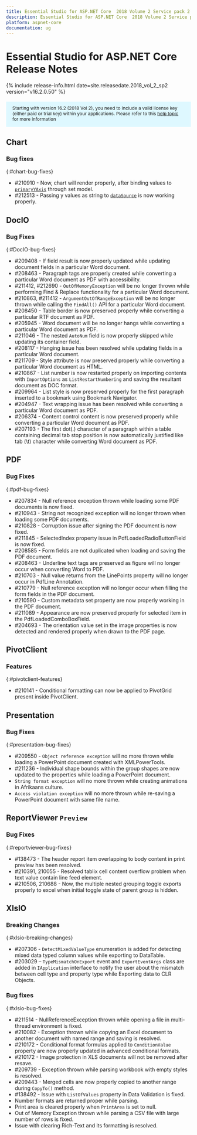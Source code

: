 ```yaml
---
title: Essential Studio for ASP.NET Core  2018 Volume 2 Service pack 2 Release Notes
description: Essential Studio for ASP.NET Core  2018 Volume 2 Service pack 2 Release Notes
platform: aspnet-core
documentation: ug
---
```


# Essential Studio for ASP.NET Core Release Notes

{% include release-info.html date=site.releasedate.2018_vol_2_sp2  version="v16.2.0.50" %} 

<style>
#license {
    font-size: .88em!important;
margin-top: 1.5em;     margin-bottom: 1.5em;
    background-color: #def8ff;
    padding: 10px 17px 14px;
}
</style>

<div id="license">
Starting with version 16.2 (2018 Vol 2), you need to include a valid license key (either paid or trial key) within your applications. 
Please refer to this <a href="/common/essential-studio/licensing/license-key">help topic</a> for more information 
</div>






## Chart

### Bug fixes
{:#chart-bug-fixes}

* \#210910 - Now, chart will render properly, after binding values to [`primaryYAxis`](https://help.syncfusion.com/api/js/ejchart#members:primaryyaxis) through set model.
* \#212513 - Passing y values as string to [`dataSource`](https://help.syncfusion.com/api/js/ejchart#members:series-datasource) is now working properly.
## DocIO

### Bug Fixes
{:#DocIO-bug-fixes}

* \#209408 - If field result is now properly updated while updating document fields in a particular Word document.
* \#208463 - Paragraph tags are properly created while converting a particular Word document as PDF with accessibility.
* \#211412, \#212690 - `OutOfMemoryException` will be no longer thrown while performing Find & Replace functionality for a particular Word document.
* \#210863, \#211412 - `ArgumentOutOfRangeException` will be no longer thrown while calling the `FindAll()` API for a particular Word document.
* \#208450 - Table border is now preserved properly while converting a particular RTF document as PDF.
* \#205945 - Word document will be no longer hangs while converting a particular Word document as PDF.
* \#211046 - The nested `AutoNum` field is now properly skipped while updating its container field.
* \#208117 - Hanging issue has been resolved while updating fields in a particular Word document.
* \#211709 - Style attribute is now preserved properly while converting a particular Word document as HTML.
* \#210867 - List number is now restarted properly on importing contents with `ImportOptions` as `ListRestartNumbering` and saving the resultant document as DOC format.
* \#209964 - List style is now preserved properly for the first paragraph inserted to a bookmark using Bookmark Navigator.
* \#204947 - Text wrapping issue has been resolved while converting a particular Word document as PDF.
* \#206374 - Content control content is now preserved properly while converting a particular Word document as PDF.
* \#207193 - The first dot(.) character of a paragraph within a table containing decimal tab stop position is now automatically justified like tab (\t) character while converting Word document as PDF.
## PDF

### Bug Fixes
{:#pdf-bug-fixes} 

*	\#207834 - Null reference exception thrown while loading some PDF documents is now fixed.
*	\#210943 - String not recognized exception will no longer thrown when loading some PDF documents.
*	\#210828 - Corruption issue after signing the PDF document is now fixed.
*	\#211845 - SelectedIndex property issue in PdfLoadedRadioButtonField is now fixed.
*	\#208585 - Form fields are not duplicated when loading and saving the PDF document.
*	\#208463 - Underline text tags are preserved as figure will no longer occur when converting Word to PDF.
*	\#210703 - Null value returns from the LinePoints property will no longer occur in PdfLine Annotation.
*	\#210779 - Null reference exception will no longer occur when filling the form fields in the PDF document.
*	\#210590 - Custom metadata set property are now properly working in the PDF document.
*	\#211089 - Appearance are now preserved properly for selected item in the PdfLoadedComboBoxField.
*   \#204693 - The orientation value set in the image properties is now detected and rendered properly when drawn to the PDF page.






## PivotClient

### Features

{:#pivotclient-features}

* \#210141 - Conditional formatting can now be applied to PivotGrid present inside PivotClient.

## Presentation

### Bug Fixes
{:#presentation-bug-fixes}
* \#209550 - `Object reference exception` will no more thrown while loading a PowerPoint document created with XMLPowerTools.
* \#211236 - Individual shape bounds within the group shapes are now updated to the properties while loading a PowerPoint document.
* `String format exception` will no more thrown while creating animations in Afrikaans culture.
* `Access violation exception` will no more thrown while re-saving a PowerPoint document with same file name.
## ReportViewer `Preview`

### Bug Fixes
{:#reportviewer-bug-fixes}

* \#138473 - The header report item overlapping to body content in print preview has been resolved.
* \#210391, 210055 - Resolved tablix cell content overflow problem when text value contain line feed element.
* \#210506, 210688 - Now, the multiple nested grouping toggle exports properly to excel when initial toggle state of parent group is hidden.

## XlsIO

### Breaking Changes
{:#xlsio-breaking-changes}

* \#207306 - `DetectMixedValueType` enumeration is added for detecting mixed data typed column values while exporting to DataTable.
* \#203029 –  `TypeMismatchOnExport` event and  `ExportEventArgs` class are added in `IApplication` interface to notify the user about the mismatch between cell type and property type while Exporting data to CLR Objects.

### Bug fixes
{:#xlsio-bug-fixes}

* \#211514 - NullReferenceException thrown while opening a file in multi-thread environment is fixed.
* \#210082 - Exception thrown while copying an Excel document to another document with named range and saving is resolved.
* \#210172 - Conditional format formulas applied to `ConditionValue` property are now properly updated in advanced conditional formats.
* \#210172 - Image protection in XLS documents will not be removed after resave.
* \#209739 - Exception thrown while parsing workbook with empty styles is resolved.
* \#209443 - Merged cells are now properly copied to another range during `CopyTo()` method.
* \#138492 - Issue with `ListOfValues` property in Data Validation is fixed.
* Number formats are returned proper while parsing.
* Print area is cleared properly when `PrintArea` is set to null.
* Out of Memory Exception thrown while parsing a CSV file with large number of rows is fixed.
* Issue with clearing Rich-Text and its formatting is resolved.



